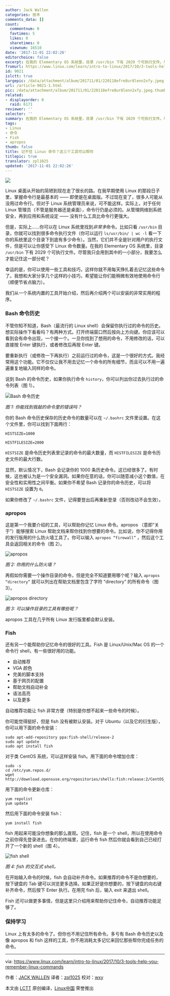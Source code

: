 ```yaml
---
author: Jack Wallen
categories: 技术
comments_data: []
count:
  commentnum: 0
  favtimes: 5
  likes: 0
  sharetimes: 0
  viewnum: 16510
date: '2017-11-01 22:02:26'
editorchoice: false
excerpt: 在我的 Elementary OS 系统里，目录 /usr/bin 下有 2029 个可执行文件。尽管我只会用到其中的一小部分，我要怎么才能记住这一部分呢？
fromurl: https://www.linux.com/learn/intro-to-linux/2017/10/3-tools-help-you-remember-linux-commands
id: 9021
islctt: true
largepic: /data/attachment/album/201711/01/220118efre8ur8lenn2xfy.jpeg
url: /article-9021-1.html
pic: /data/attachment/album/201711/01/220118efre8ur8lenn2xfy.jpeg.thumb.jpg
related:
- displayorder: 0
  raid: 6171
reviewer: ''
selector: ''
summary: 在我的 Elementary OS 系统里，目录 /usr/bin 下有 2029 个可执行文件。尽管我只会用到其中的一小部分，我要怎么才能记住这一部分呢？
tags:
- Linux
- 命令
- Fish
- apropos
thumb: false
title: 记不住 Linux 命令？这三个工具可以帮你
titlepic: true
translator: zpl1025
updated: '2017-11-01 22:02:26'
---
```


![](/data/attachment/album/201711/01/220118efre8ur8lenn2xfy.jpeg)


Linux 桌面从开始的简陋到现在走了很长的路。在我早期使用 Linux 的那段日子里，掌握命令行是最基本的 —— 即使是在桌面版。不过现在变了，很多人可能从没用过命令行。但对于 Linux 系统管理员来说，可不能这样。实际上，对于任何 Linux 管理员（不管是服务器还是桌面），命令行仍是必须的。从管理网络到系统安全，再到应用和系统设定 —— 没有什么工具比命令行更强大。


但是，实际上……你可以在 Linux 系统里找到*非常多*命令。比如只看 `/usr/bin` 目录，你就可以找到很多命令执行文件（你可以运行 `ls/usr/bin/ | wc -l` 看一下你的系统里这个目录下到底有多少命令）。当然，它们并不全是针对用户的执行文件，但是可以让你感受下 Linux 命令数量。在我的 Elementary OS 系统里，目录 `/usr/bin` 下有 2029 个可执行文件。尽管我只会用到其中的一小部分，我要怎么才能记住这一部分呢？


幸运的是，你可以使用一些工具和技巧，这样你就不用每天挣扎着去记忆这些命令了。我想和大家分享几个这样的小技巧，希望能让你们能稍微有效地使用命令行（顺便节省点脑力）。


我们从一个系统内置的工具开始介绍，然后再介绍两个可以安装的非常实用的程序。


### Bash 命令历史


不管你知不知道，Bash（最流行的 Linux shell）会保留你执行过的命令的历史。想实际操作下看看吗？有两种方式。打开终端窗口然后按向上方向键。你应该可以看到会有命令出现，一个接一个。一旦你找到了想用的命令，不用修改的话，可以直接按 Enter 键执行，或者修改后再按 Enter 键。


要重新执行（或修改一下再执行）之前运行过的命令，这是一个很好的方式。我经常用这个功能。它不仅仅让我不用去记忆一个命令的所有细节，而且可以不用一遍遍重复地输入同样的命令。


说到 Bash 的命令历史，如果你执行命令 `history`，你可以列出你过去执行过的命令列表（图 1）。


![Bash 命令历史](/data/attachment/album/201711/01/220230o42p2v4k1v71n2n2.jpg "Bash history")


*图 1: 你能找到我敲的命令里的错误吗？*


你的 Bash 命令历史保存的历史命令的数量可以在 `~/.bashrc` 文件里设置。在这个文件里，你可以找到下面两行：



```
HISTSIZE=1000

HISTFILESIZE=2000

```

`HISTSIZE` 是命令历史列表里记录的命令的最大数量，而 `HISTFILESIZE` 是命令历史文件的最大行数。


显然，默认情况下，Bash 会记录你的 1000 条历史命令。这已经很多了。有时候，这也被认为是一个安全漏洞。如果你在意的话，你可以随意减小这个数值，在安全性和实用性之间平衡。如果你不希望 Bash 记录你的命令历史，可以将 `HISTSIZE` 设置为 `0`。


如果你修改了 `~/.bashrc` 文件，记得要登出后再重新登录（否则改动不会生效）。


### apropos


这是第一个我要介绍的工具，可以帮助你记忆 Linux 命令。apropos （意即“关于”）能够搜索 Linux 帮助文档来帮你找到你想要的命令。比如说，你不记得你用的发行版用的什么防火墙工具了。你可以输入 `apropos “firewall”` ，然后这个工具会返回相关的命令（图 2）。


![apropos](/data/attachment/album/201711/01/220230u9n0yftzw0nnv0yk.jpg "apropos")


*图 2: 你用的什么防火墙？*


再假如你需要一个操作目录的命令，但是完全不知道要用哪个呢？输入 `apropos “directory”` 就可以列出在帮助文档里包含了字符 “directory” 的所有命令（图 3）。


![apropos directory](/data/attachment/album/201711/01/220231h1iddycdaf6ol5ht.jpg "apropos directory")


*图 3: 可以操作目录的工具有哪些呢？*


apropos 工具在几乎所有 Linux 发行版里都会默认安装。


### Fish


还有另一个能帮助你记忆命令的很好的工具。Fish 是 Linux/Unix/Mac OS 的一个命令行 shell，有一些很好用的功能。


* 自动推荐
* VGA 颜色
* 完美的脚本支持
* 基于网页的配置
* 帮助文档自动补全
* 语法高亮
* 以及更多


自动推荐功能让 fish 非常方便（特别是你想不起来一些命令的时候）。


你可能觉得挺好，但是 fish 没有被默认安装。对于 Ubuntu（以及它的衍生版），你可以用下面的命令安装：



```
sudo apt-add-repository ppa:fish-shell/release-2
sudo apt update
sudo apt install fish

```

对于类 CentOS 系统，可以这样安装 fish。用下面的命令增加仓库：



```
sudo -s
cd /etc/yum.repos.d/
wget http://download.opensuse.org/repositories/shells:fish:release:2/CentOS_7/shells:fish:release:2.repo

```

用下面的命令更新仓库：



```
yum repolist
yum update

```

然后用下面的命令安装 fish：



```
yum install fish

```

fish 用起来可能没你想象的那么直观。记住，fish 是一个 shell，所以在使用命令之前你得先登录进去。在你的终端里，运行命令 fish 然后你就会看到自己已经打开了一个新的 shell（图 4）。


![fish shell](/data/attachment/album/201711/01/220232iuug9yngxzksk9zp.jpg "fish shell")


*图 4: fish 的交互式 shell。*


在开始输入命令的时候，fish 会自动补齐命令。如果推荐的命令不是你想要的，按下键盘的 Tab 键可以浏览更多选择。如果正好是你想要的，按下键盘的向右键补齐命令，然后按下 Enter 执行。在用完 fish 后，输入 exit 来退出 shell。


Fish 还可以做更多事情，但是这里只介绍用来帮助你记住命令，自动推荐功能足够了。


### 保持学习


Linux 上有太多的命令了。但你也不用记住所有命令。多亏有 Bash 命令历史以及像 apropos 和 fish 这样的工具，你不用消耗太多记忆来回忆那些帮你完成任务的命令。




---


via: <https://www.linux.com/learn/intro-to-linux/2017/10/3-tools-help-you-remember-linux-commands>


作者：[JACK WALLEN](https://www.linux.com/users/jlwallen) 译者：[zpl1025](https://github.com/zpl1025) 校对：[wxy](https://github.com/wxy)


本文由 [LCTT](https://github.com/LCTT/TranslateProject) 原创编译，[Linux中国](https://linux.cn/) 荣誉推出